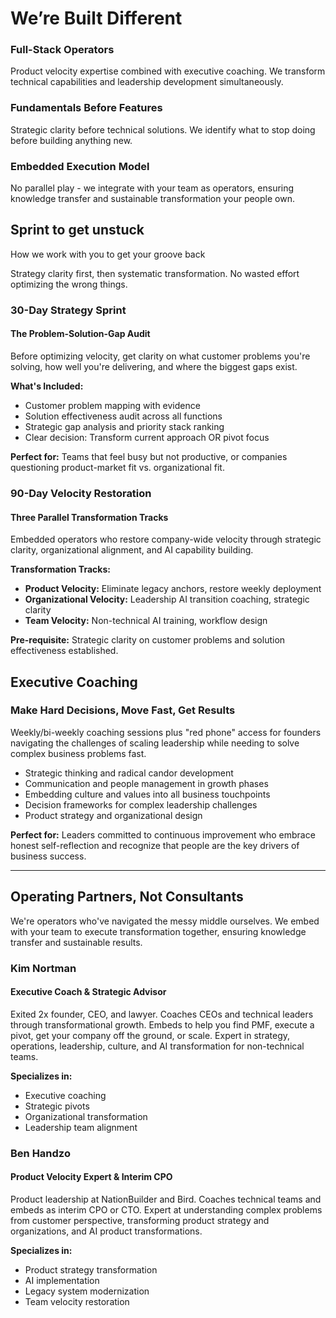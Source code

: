 <!-- Differentiation Section-->
# We’re Built Different

### Full-Stack Operators

Product velocity expertise combined with executive coaching. We transform technical capabilities and leadership development simultaneously.

### Fundamentals Before Features

Strategic clarity before technical solutions. We identify what to stop doing before building anything new.

### Embedded Execution Model

No parallel play - we integrate with your team as operators, ensuring knowledge transfer and sustainable transformation your people own.

<!-- Services Section -->

## Sprint to get unstuck

How we work with you to get your groove back

Strategy clarity first, then systematic transformation. No wasted effort optimizing the wrong things.

### 30-Day Strategy Sprint

#### The Problem-Solution-Gap Audit

Before optimizing velocity, get clarity on what customer problems you're solving, how well you're delivering, and where the biggest gaps exist.

**What's Included:**

- Customer problem mapping with evidence
- Solution effectiveness audit across all functions
- Strategic gap analysis and priority stack ranking
- Clear decision: Transform current approach OR pivot focus

**Perfect for:** Teams that feel busy but not productive, or companies questioning product-market fit vs. organizational fit.

### 90-Day Velocity Restoration

#### Three Parallel Transformation Tracks

Embedded operators who restore company-wide velocity through strategic clarity, organizational alignment, and AI capability building.

**Transformation Tracks:**

- **Product Velocity:** Eliminate legacy anchors, restore weekly deployment
- **Organizational Velocity:** Leadership AI transition coaching, strategic clarity
- **Team Velocity:** Non-technical AI training, workflow design

**Pre-requisite:** Strategic clarity on customer problems and solution effectiveness established.

## Executive Coaching

### Make Hard Decisions, Move Fast, Get Results

Weekly/bi-weekly coaching sessions plus "red phone" access for founders navigating the challenges of scaling leadership while needing to solve complex business problems fast.

- Strategic thinking and radical candor development
- Communication and people management in growth phases
- Embedding culture and values into all business touchpoints
- Decision frameworks for complex leadership challenges
- Product strategy and organizational design

**Perfect for:** Leaders committed to continuous improvement who embrace honest self-reflection and recognize that people are the key drivers of business success.

---
<!-- About Us -->

## Operating Partners, Not Consultants

We're operators who've navigated the messy middle ourselves. We embed with your team to execute transformation together, ensuring knowledge transfer and sustainable results.

### Kim Nortman

#### Executive Coach & Strategic Advisor

Exited 2x founder, CEO, and lawyer. Coaches CEOs and technical leaders through transformational growth. Embeds to help you find PMF, execute a pivot, get your company off the ground, or scale. Expert in strategy, operations, leadership, culture, and AI transformation for non-technical teams.

**Specializes in:**

- Executive coaching
- Strategic pivots
- Organizational transformation
- Leadership team alignment

### Ben Handzo

#### Product Velocity Expert & Interim CPO

Product leadership at NationBuilder and Bird. Coaches technical teams and embeds as interim CPO or CTO. Expert at understanding complex problems from customer perspective, transforming product strategy and organizations, and AI product transformations.

**Specializes in:**

- Product strategy transformation
- AI implementation
- Legacy system modernization
- Team velocity restoration